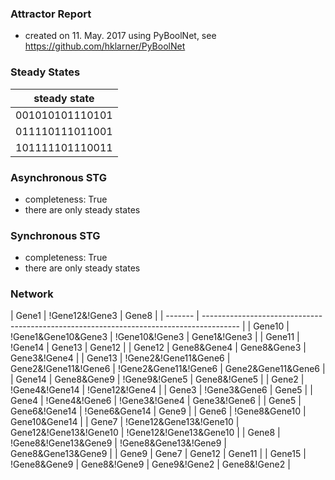 

### Attractor Report
 * created on 11. May. 2017 using PyBoolNet, see https://github.com/hklarner/PyBoolNet

### Steady States
| steady state    |
| --------------- | 
| 001010101110101 |
| 011110111011001 |
| 101111101110011 |

### Asynchronous STG
 * completeness: True
 * there are only steady states

### Synchronous STG
 * completeness: True
 * there are only steady states

### Network
| Gene1   | !Gene12&!Gene3 | Gene8                                                                  |
| ------- | --------------------------------------------------------------------------------------- |
| Gene10  | !Gene1&Gene10&Gene3 | !Gene10&!Gene3 | Gene1&!Gene3                                     |
| Gene11  | !Gene14 | Gene13 | Gene12                                                               |
| Gene12  | Gene8&Gene4 | Gene8&Gene3 | Gene3&!Gene4                                                |
| Gene13  | !Gene2&!Gene11&Gene6 | Gene2&!Gene11&!Gene6 | !Gene2&Gene11&!Gene6 | Gene2&Gene11&Gene6 |
| Gene14  | Gene8&Gene9 | !Gene9&!Gene5 | Gene8&!Gene5                                              |
| Gene2   | !Gene4&!Gene14 | !Gene12&!Gene4                                                         |
| Gene3   | !Gene3&Gene6 | Gene5                                                                    |
| Gene4   | !Gene4&!Gene6 | !Gene3&!Gene4 | Gene3&!Gene6                                            |
| Gene5   | Gene6&!Gene14 | !Gene6&Gene14 | Gene9                                                   |
| Gene6   | !Gene8&Gene10 | Gene10&Gene14                                                           |
| Gene7   | !Gene12&Gene13&!Gene10 | Gene12&!Gene13&!Gene10 | !Gene12&!Gene13&Gene10                |
| Gene8   | !Gene8&!Gene13&Gene9 | !Gene8&Gene13&!Gene9 | Gene8&Gene13&Gene9                        |
| Gene9   | Gene7 | Gene12 | Gene11                                                                 |
| Gene15  | !Gene8&Gene9 | Gene8&!Gene9 | Gene9&!Gene2 | Gene8&!Gene2                               |

